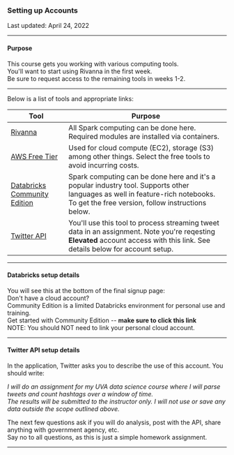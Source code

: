 ### Setting up Accounts

Last updated: April 24, 2022

---

#### Purpose

This course gets you working with various computing tools.  
You'll want to start using Rivanna in the first week.  
Be sure to request access to the remaining tools in weeks 1-2.

---

Below is a list of tools and appropriate links: 

| Tool  | Purpose  |  
|---|---|
| [Rivanna](https://rivanna-portal.hpc.virginia.edu/pun/sys/dashboard/batch_connect/sessions)  |  All Spark computing can be done here. Required modules are installed via containers. |    
|  [AWS Free Tier](https://aws.amazon.com/free/?all-free-tier.sort-by=item.additionalFields.SortRank&all-free-tier.sort-order=asc) | Used for cloud compute (EC2), storage (S3) among other things. Select the free tools to avoid incurring costs. |
| [Databricks Community Edition](https://community.cloud.databricks.com/login.html) | Spark computing can be done here and it's a popular industry tool. Supports other languages as well in feature-rich notebooks. To get the free version, follow instructions below.|
|[Twitter API](https://developer.twitter.com/en/portal/products/elevated)| You'll use this tool to process streaming tweet data in an assignment. Note you're reqesting **Elevated** account access with this link. See details below for account setup.|

---

#### Databricks setup details 
You will see this at the bottom of the final signup page:  
Don't have a cloud account?  
Community Edition is a limited Databricks environment for personal use and training.  
Get started with Community Edition -- **make sure to click this link**  
NOTE: You should NOT need to link your personal cloud account.

---

#### Twitter API setup details
In the application, Twitter asks you to describe the use of this account. You should write:

*I will do an assignment for my UVA data science course where I will parse tweets and count hashtags over a window of time.  
The results will be submitted to the instructor only. I will not use or save any data outside the scope outlined above.*

The next few questions ask if you will do analysis, post with the API, share anything with government agency, etc.  
Say no to all questions, as this is just a simple homework assignment.

---
